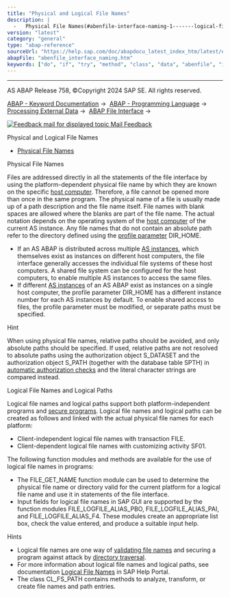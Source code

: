 ```yaml
---
title: "Physical and Logical File Names"
description: |
  -   Physical File Names(#abenfile-interface-naming-1-------logical-file-names-and-logical-paths---@ITOC@@ABENFILE_INTERFACE_NAMING_2) Physical File Names Files are addressed directly in all the statements of the file interface by using the platform-dependent physical file name by which they are kn
version: "latest"
category: "general"
type: "abap-reference"
sourceUrl: "https://help.sap.com/doc/abapdocu_latest_index_htm/latest/en-US/abenfile_interface_naming.htm"
abapFile: "abenfile_interface_naming.htm"
keywords: ["do", "if", "try", "method", "class", "data", "abenfile", "interface", "naming"]
---
```


* * *

AS ABAP Release 758, ©Copyright 2024 SAP SE. All rights reserved.

[ABAP - Keyword Documentation](https://help.sap.com/doc/abapdocu_latest_index_htm/latest/en-US/abenabap.htm) →  [ABAP - Programming Language](https://help.sap.com/doc/abapdocu_latest_index_htm/latest/en-US/abenabap_reference.htm) →  [Processing External Data](https://help.sap.com/doc/abapdocu_latest_index_htm/latest/en-US/abenabap_language_external_data.htm) →  [ABAP File Interface](https://help.sap.com/doc/abapdocu_latest_index_htm/latest/en-US/abenabap_language_files.htm) → 

 [![](Mail.gif?object=Mail.gif "Feedback mail for displayed topic") Mail Feedback](mailto:f1_help@sap.com?subject=Feedback%20on%20ABAP%20Documentation&body=Document:%20Physical%20and%20Logical%20File%20Names%2C%20ABENFILE_INTERFACE_NAMING%2C%20758%0D%0A%0D%0AError:%0D%0A%0D%0A%0D%0A%0D%0ASuggestion%20for%20improvement:)

Physical and Logical File Names

-   [Physical File Names](#abenfile-interface-naming-1-------logical-file-names-and-logical-paths---@ITOC@@ABENFILE_INTERFACE_NAMING_2)

Physical File Names   

Files are addressed directly in all the statements of the file interface by using the platform-dependent physical file name by which they are known on the specific [host computer](https://help.sap.com/doc/abapdocu_latest_index_htm/latest/en-US/abenhost_computer_glosry.htm "Glossary Entry"). Therefore, a file cannot be opened more than once in the same program. The physical name of a file is usually made up of a path description and the file name itself. File names with blank spaces are allowed where the blanks are part of the file name. The actual notation depends on the operating system of the [host computer](https://help.sap.com/doc/abapdocu_latest_index_htm/latest/en-US/abenhost_computer_glosry.htm "Glossary Entry") of the current AS instance. Any file names that do not contain an absolute path refer to the directory defined using the [profile parameter](https://help.sap.com/doc/abapdocu_latest_index_htm/latest/en-US/abenprofile_parameter_glosry.htm "Glossary Entry") DIR\_HOME.

-   If an AS ABAP is distributed across multiple [AS instances](https://help.sap.com/doc/abapdocu_latest_index_htm/latest/en-US/abenas_instance_glosry.htm "Glossary Entry"), which themselves exist as instances on different host computers, the file interface generally accesses the individual file systems of these host computers. A shared file system can be configured for the host computers, to enable multiple AS instances to access the same files.
-   If different [AS instances](https://help.sap.com/doc/abapdocu_latest_index_htm/latest/en-US/abenas_instance_glosry.htm "Glossary Entry") of an AS ABAP exist as instances on a single host computer, the profile parameter DIR\_HOME has a different instance number for each AS instances by default. To enable shared access to files, the profile parameter must be modified, or separate paths must be specified.

Hint

When using physical file names, relative paths should be avoided, and only absolute paths should be specified. If used, relative paths are not resolved to absolute paths using the authorization object S\_DATASET and the authorization object S\_PATH (together with the database table SPTH) in [automatic authorization checks](https://help.sap.com/doc/abapdocu_latest_index_htm/latest/en-US/abenfile_interface_authority.htm) and the literal character strings are compared instead.

Logical File Names and Logical Paths   

Logical file names and logical paths support both platform-independent programs and [secure programs](https://help.sap.com/doc/abapdocu_latest_index_htm/latest/en-US/abenabap_security.htm). Logical file names and logical paths can be created as follows and linked with the actual physical file names for each platform:

-   Client-independent logical file names with transaction FILE.
-   Client-dependent logical file names with customizing activity SF01.

The following function modules and methods are available for the use of logical file names in programs:

-   The FILE\_GET\_NAME function module can be used to determine the physical file name or directory valid for the current platform for a logical file name and use it in statements of the file interface.
-   Input fields for logical file names in SAP GUI are supported by the function modules FILE\_LOGFILE\_ALIAS\_PBO, FILE\_LOGFILE\_ALIAS\_PAI, and FILE\_LOGFILE\_ALIAS\_F4. These modules create an appropriate list box, check the value entered, and produce a suitable input help.

Hints

-   Logical file names are one way of [validating file names](https://help.sap.com/doc/abapdocu_latest_index_htm/latest/en-US/abendataset_auth_self.htm) and securing a program against attack by [directory traversal](https://help.sap.com/doc/abapdocu_latest_index_htm/latest/en-US/abendirectory_traversal_glosry.htm "Glossary Entry").
-   For more information about logical file names and logical paths, see documentation [Logical File Names](https://help.sap.com/docs/ABAP_PLATFORM_NEW/7120868b257c4f96b79a2512474ec895/48d59192982b424be10000000a421937) in SAP Help Portal.
-   The class CL\_FS\_PATH contains methods to analyze, transform, or create file names and path entries.